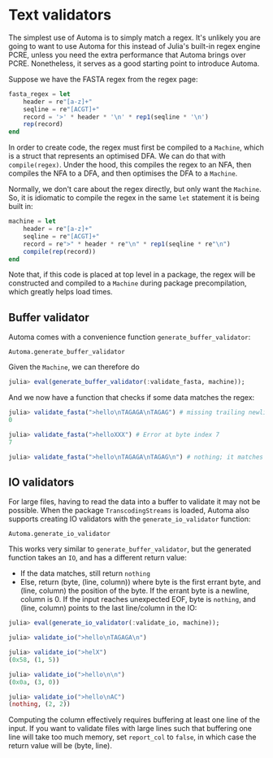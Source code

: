 # Text validators
The simplest use of Automa is to simply match a regex.
It's unlikely you are going to want to use Automa for this instead of Julia's built-in regex engine PCRE, unless you need the extra performance that Automa brings over PCRE.
Nonetheless, it serves as a good starting point to introduce Automa.

Suppose we have the FASTA regex from the regex page:

```julia
fasta_regex = let
    header = re"[a-z]+"
    seqline = re"[ACGT]+"
    record = '>' * header * '\n' * rep1(seqline * '\n')
    rep(record)
end
```

In order to create code, the regex must first be compiled to a `Machine`, which is a struct that represents an optimised DFA.
We can do that with `compile(regex)`.
Under the hood, this compiles the regex to an NFA, then compiles the NFA to a DFA, and then optimises the DFA to a `Machine`.

Normally, we don't care about the regex directly, but only want the `Machine`.
So, it is idiomatic to compile the regex in the same `let` statement it is being built in:

```julia
machine = let
    header = re"[a-z]+"
    seqline = re"[ACGT]+"
    record = re">" * header * re"\n" * rep1(seqline * re"\n")
    compile(rep(record))
end
```

Note that, if this code is placed at top level in a package, the regex will be constructed and compiled to a `Machine` during package precompilation, which greatly helps load times.

## Buffer validator
Automa comes with a convenience function `generate_buffer_validator`:

```@docs
Automa.generate_buffer_validator
```

Given the `Machine`, we can therefore do

```julia
julia> eval(generate_buffer_validator(:validate_fasta, machine));
```

And we now have a function that checks if some data matches the regex:
```julia
julia> validate_fasta(">hello\nTAGAGA\nTAGAG") # missing trailing newline
0

julia> validate_fasta(">helloXXX") # Error at byte index 7
7

julia> validate_fasta(">hello\nTAGAGA\nTAGAG\n") # nothing; it matches
```

## IO validators
For large files, having to read the data into a buffer to validate it may not be possible.
When the package `TranscodingStreams` is loaded, Automa also supports creating IO validators with the `generate_io_validator` function:

```@docs
Automa.generate_io_validator
```

This works very similar to `generate_buffer_validator`, but the generated function takes an `IO`, and has a different return value:
* If the data matches, still return `nothing`
* Else, return (byte, (line, column)) where byte is the first errant byte, and (line, column) the position of the byte. If the errant byte is a newline, column is 0. If the input reaches unexpected EOF, byte is `nothing`, and (line, column) points to the last line/column in the IO:

```julia
julia> eval(generate_io_validator(:validate_io, machine));

julia> validate_io(">hello\nTAGAGA\n")

julia> validate_io(">helX")
(0x58, (1, 5))

julia> validate_io(">hello\n\n")
(0x0a, (3, 0))

julia> validate_io(">hello\nAC")
(nothing, (2, 2))
```

Computing the column effectively requires buffering at least one line of the input.
If you want to validate files with large lines such that buffering one line will take too much memory, set `report_col` to `false`, in which case the return value will be (byte, line).
